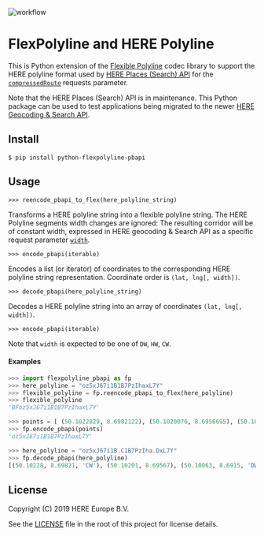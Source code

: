 ![workflow](https://github.com/decitre/python-flexpolyline-pbapi/actions/workflows/test.yml/badge.svg)

# FlexPolyline and HERE Polyline

This is Python extension of the [Flexible Polyline](https://github.com/heremaps/flexible-polyline) 
codec library to support the HERE polyline format used by 
[HERE Places (Search) API](https://developer.here.com/documentation/places/dev_guide/topics/guide.html)
for the [`compressedRoute`](https://developer.here.com/documentation/places/dev_guide/topics/location-contexts.html#location-contexts__here-polyline-encoding) requests parameter.

Note that the HERE Places (Search) API is in maintenance. This Python package can be used to test applications being migrated to 
the newer [HERE Geocoding & Search API](https://developer.here.com/documentation/geocoding-search-api/dev_guide/index.html).


## Install

```shell
$ pip install python-flexpolyline-pbapi
```

## Usage


```
>>> reencode_pbapi_to_flex(here_polyline_string)
```

Transforms a HERE polyline string into a flexible polyline string. 
The HERE Polyline segments width changes are ignored: The resulting corridor will be of constant width, expressed
in HERE geocoding & Search API as a specific request 
parameter [`width`](https://developer.here.com/documentation/geocoding-search-api/migration_guide/migration-places/topics/location-context.html#route-and-compressed-route).

```
>>> encode_pbapi(iterable)
```

Encodes a list (or iterator) of coordinates to the corresponding HERE polyline string representation. 
Coordinate order is `(lat, lng[, width])`. 

```
>>> decode_pbapi(here_polyline_string)
```

Decodes a HERE polyline string into an array of coordinates `(lat, lng[, width])`.

```
>>> encode_pbapi(iterable)
```

Note that `width` is expected to be one of `DW`, `HW`, `CW`.

#### Examples

```python
>>> import flexpolyline_pbapi as fp
>>> here_polyline = "oz5xJ67i1B1B7PzIhaxL7Y"
>>> flexible_polyline = fp.reencode_pbapi_to_flex(here_polyline)
>>> flexible_polyline
'BFoz5xJ67i1B1B7PzIhaxL7Y'

>>> points = [ (50.1022829, 8.6982122), (50.1020076, 8.6956695), (50.1006313, 8.6914960), (50.0987800, 8.6875156) ]
>>> fp.encode_pbapi(points)
'oz5xJ67i1B1B7PzIhaxL7Y'

>>> here_polyline = "oz5xJ67i1B.C1B7PzIha.DxL7Y"
>>> fp.decode_pbapi(here_polyline)
[(50.10228, 8.69821, 'CW'), (50.10201, 8.69567), (50.10063, 8.6915, 'DW'), (50.09878, 8.68752)]
```

## License

Copyright (C) 2019 HERE Europe B.V.

See the [LICENSE](./LICENSE) file in the root of this project for license details.
